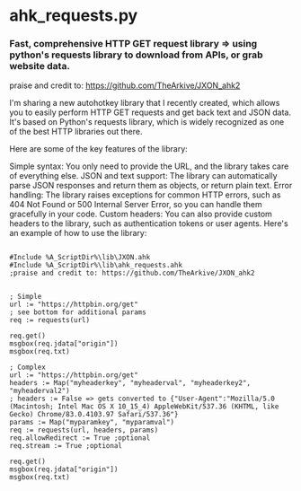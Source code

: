 # ahk_requests.py
<h3>Fast, comprehensive HTTP GET request library => using python's requests library to download from APIs, or grab website data.</h3>

praise and credit to: https://github.com/TheArkive/JXON_ahk2

I'm sharing a new autohotkey library that I recently created, which allows you to easily perform HTTP GET requests and get back text and JSON data. It's based on Python's requests library, which is widely recognized as one of the best HTTP libraries out there.

Here are some of the key features of the library:

Simple syntax: You only need to provide the URL, and the library takes care of everything else.
JSON and text support: The library can automatically parse JSON responses and return them as objects, or return plain text.
Error handling: The library raises exceptions for common HTTP errors, such as 404 Not Found or 500 Internal Server Error, so you can handle them gracefully in your code.
Custom headers: You can also provide custom headers to the library, such as authentication tokens or user agents.
Here's an example of how to use the library:
```autohotkey

#Include %A_ScriptDir%\lib\JXON.ahk
#Include %A_ScriptDir%\lib\ahk_requests.ahk
;praise and credit to: https://github.com/TheArkive/JXON_ahk2


; Simple 
url := "https://httpbin.org/get"
; see bottom for additional params
req := requests(url)

req.get()
msgbox(req.jdata["origin"])
msgbox(req.txt)

; Complex
url := "https://httpbin.org/get"
headers := Map("myheaderkey", "myheaderval", "myheaderkey2", "myheaderval2")
; headers := False => gets converted to {"User-Agent":"Mozilla/5.0 (Macintosh; Intel Mac OS X 10_15_4) AppleWebKit/537.36 (KHTML, like Gecko) Chrome/83.0.4103.97 Safari/537.36"}
params := Map("myparamkey", "myparamval")
req := requests(url, headers, params)
req.allowRedirect := True ;optional
req.stream := True ;optional

req.get()
msgbox(req.jdata["origin"])
msgbox(req.txt)

```
